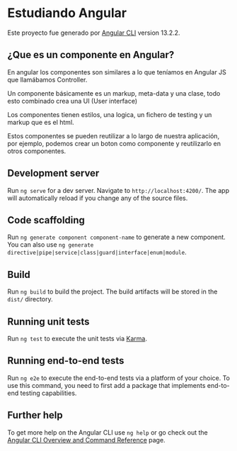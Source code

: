 # Estudiando Angular

Este proyecto fue generado por [Angular CLI](https://github.com/angular/angular-cli) version 13.2.2.

## ¿Que es un componente en Angular?
En angular los componentes son similares a lo que teníamos en Angular JS que llamábamos Controller.

Un componente básicamente es un markup, meta-data y una clase, todo esto combinado crea una UI (User interface)

Los componentes tienen estilos, una logica, un fichero de testing y un markup que es el html.

Estos componentes se pueden reutilizar a lo largo de nuestra aplicación, por ejemplo, podemos crear un boton como componente y reutilizarlo en otros componentes.
























## Development server

Run `ng serve` for a dev server. Navigate to `http://localhost:4200/`. The app will automatically reload if you change any of the source files.

## Code scaffolding

Run `ng generate component component-name` to generate a new component. You can also use `ng generate directive|pipe|service|class|guard|interface|enum|module`.

## Build

Run `ng build` to build the project. The build artifacts will be stored in the `dist/` directory.

## Running unit tests

Run `ng test` to execute the unit tests via [Karma](https://karma-runner.github.io).

## Running end-to-end tests

Run `ng e2e` to execute the end-to-end tests via a platform of your choice. To use this command, you need to first add a package that implements end-to-end testing capabilities.

## Further help

To get more help on the Angular CLI use `ng help` or go check out the [Angular CLI Overview and Command Reference](https://angular.io/cli) page.
